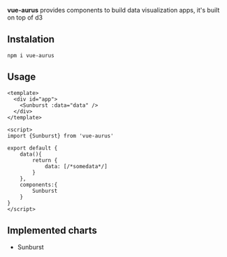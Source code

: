 **vue-aurus** provides components to build data visualization apps, it's built on top of d3

## Instalation

````
npm i vue-aurus
````

## Usage

```vue
<template>
  <div id="app">
    <Sunburst :data="data" />
  </div>
</template>

<script>
import {Sunburst} from 'vue-aurus'

export default {
    data(){
        return {
            data: [/*somedata*/]
        }    
    },
    components:{
        Sunburst
    }
}
</script>

```

## Implemented charts
* Sunburst
